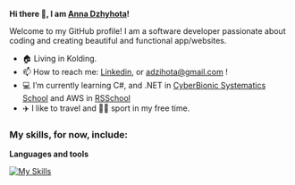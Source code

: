  **Hi there 👋, I am [Anna Dzhyhota](https://github.com/AnnaDzig)!**
 
  Welcome to my GitHub profile! I am a software developer passionate about coding and creating beautiful and functional app/websites.
 

-  🏠 Living in Kolding.
-  📫 How to reach me: [Linkedin](https://www.linkedin.com/in/ann-dzhyhota/), or adzihota@gmail.com !
-  💻 I’m currently learning C#, and .NET in  [CyberBionic Systematics School](https://cbsystematics.com/.) and AWS in [RSSchool](https://rs.school/)
-  ✈️ I like to travel and 🤾‍♀️ sport in my free time.

### My skills, for now, include:<br>

**Languages and tools**


[![My Skills](https://skillicons.dev/icons?i=html,css,javascript,typescript,wordpress,react,vue,nodejs,nextjs,nuxtjs,tailwind,git,docker,postman,mongodb,mysql,azure,cs,dotnet,figma&theme=light)](https://skillicons.dev)  


